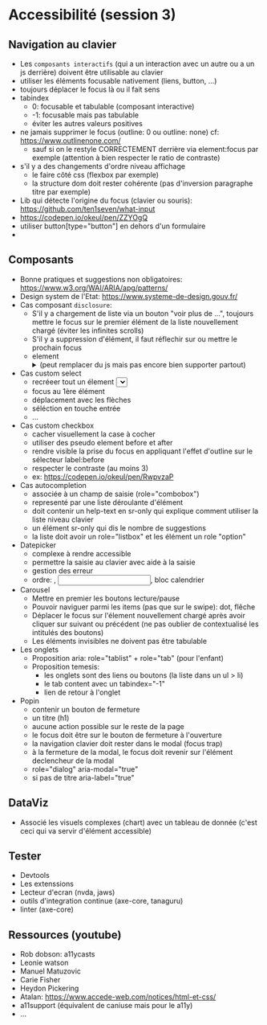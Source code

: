 # Accessibilité (session 3)

## Navigation au clavier

- Les `composants interactifs` (qui a un interaction avec un autre ou a un js derrière) doivent être utilisable au clavier
- utiliser les éléments focusable nativement (liens, button, ...)
- toujours déplacer le focus là ou il fait sens
- tabindex
  - 0: focusable et tabulable (composant interactive)
  - -1: focusable mais pas tabulable
  - éviter les autres valeurs positives
- ne jamais supprimer le focus (outline: 0 ou outline: none) cf: https://www.outlinenone.com/
  - sauf si on le restyle CORRECTEMENT derrière via element:focus par exemple (attention à bien respecter le ratio de contraste)
- s'il y a des changements d'ordre niveau affichage
  - le faire côté css (flexbox par exemple)
  - la structure dom doit rester cohérente (pas d'inversion paragraphe titre par exemple)
- Lib qui détecte l'origine du focus (clavier ou souris): https://github.com/ten1seven/what-input
- https://codepen.io/okeul/pen/ZZYOgQ 
- utiliser button[type="button"] en dehors d'un formulaire
-

## Composants

- Bonne pratiques et suggestions non obligatoires: https://www.w3.org/WAI/ARIA/apg/patterns/
- Design system de l'Etat: https://www.systeme-de-design.gouv.fr/
- Cas composant `disclosure`:
  - S'il y a chargement de liste via un bouton "voir plus de ...", toujours mettre le focus sur le premier élément de la liste nouvellement chargé (éviter les infinites scrolls)
  - S'il y a suppression d'élément, il faut réflechir sur ou mettre le prochain focus
  - element <details> + <summary> (peut remplacer du js mais pas encore bien supporter partout)
- Cas custom select
  - recréeer tout un élement <select> en aria
  - focus au 1ère élément
  - déplacement avec les flèches
  - séléction en touche entrée
  - ...
- Cas custom checkbox
    - cacher visuellement la case à cocher
    - utiliser des pseudo element before et after
    - rendre visible la prise du focus en appliquant l'effet d'outline sur le sélecteur label:before
    - respecter le contraste (au moins 3)
    - ex: https://codepen.io/okeul/pen/RwpvzaP
- Cas autocompletion
  - associée à un champ de saisie (role="combobox")
  - representé par une liste déroulante d'élément
  - doit contenir un help-text en sr-only qui explique comment utiliser la liste niveau clavier
  - un élément sr-only qui dis le nombre de suggestions
  - la liste doit avoir un role="listbox" et les élément un role "option"
- Datepicker
  - complexe à rendre accessible
  - permettre la saisie au clavier avec aide à la saisie 
  - gestion des erreur
  - ordre: <label>, <input>, bloc calendrier
- Carousel
  - Mettre en premier les boutons lecture/pause
  - Pouvoir naviguer parmi les items (pas que sur le swipe): dot, flêche
  - Déplacer le focus sur l'élement nouvellement chargé après avoir cliquer sur suivant ou précédent (ne pas oublier de contextualisé les intitulés des boutons)
  - Les éléments invisibles ne doivent pas être tabulable
- Les onglets
  - Proposition aria: role="tablist" + role="tab" (pour l'enfant)
  - Proposition temesis: 
    - les onglets sont des liens ou boutons (la liste dans un ul > li)
    - le tab content avec un tabindex="-1"
    - lien de retour à l'onglet
- Popin
  - contenir un bouton de fermeture
  - un titre (h1)
  - aucune action possible sur le reste de la page
  - le focus doit être sur le bouton de fermeture à l'ouverture
  - la navigation clavier doit rester dans le modal (focus trap)
  - à la fermeture de la modal, le focus doit revenir sur l'élément declencheur de la modal
  - role="dialog" aria-modal="true"
  - si pas de titre aria-label="true"

## DataViz

- Associé les visuels complexes (chart) avec un tableau de donnée (c'est ceci qui va servir d'élément accessible)

## Tester

- Devtools
- Les extenssions
- Lecteur d'ecran (nvda, jaws)
- outils d'integration continue (axe-core, tanaguru)
- linter (axe-core)

## Ressources (youtube)

- Rob dobson: a11ycasts
- Leonie watson
- Manuel Matuzovic
- Carie Fisher
- Heydon Pickering
- Atalan: https://www.accede-web.com/notices/html-et-css/
- a11support (équivalent de caniuse mais pour le a11y)
- ...
